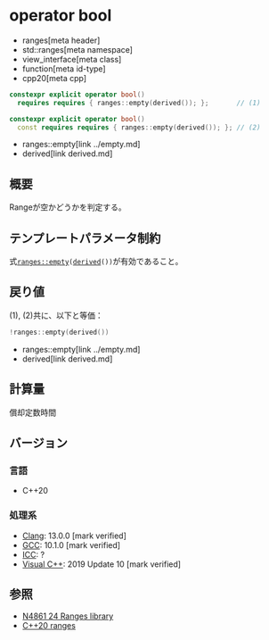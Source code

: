 # operator bool
* ranges[meta header]
* std::ranges[meta namespace]
* view_interface[meta class]
* function[meta id-type]
* cpp20[meta cpp]

```cpp
constexpr explicit operator bool()
  requires requires { ranges::empty(derived()); };       // (1)

constexpr explicit operator bool()
  const requires requires { ranges::empty(derived()); }; // (2)
```
* ranges::empty[link ../empty.md]
* derived[link derived.md]

## 概要
Rangeが空かどうかを判定する。

## テンプレートパラメータ制約
式[`ranges::empty`](../empty.md)`(`[`derived`](derived.md)`())`が有効であること。

## 戻り値
(1), (2)共に、以下と等価：

```cpp
!ranges::empty(derived())
```
* ranges::empty[link ../empty.md]
* derived[link derived.md]

## 計算量
償却定数時間

## バージョン
### 言語
- C++20

### 処理系
- [Clang](/implementation.md#clang): 13.0.0 [mark verified]
- [GCC](/implementation.md#gcc): 10.1.0 [mark verified]
- [ICC](/implementation.md#icc): ?
- [Visual C++](/implementation.md#visual_cpp): 2019 Update 10 [mark verified]

## 参照
- [N4861 24 Ranges library](https://timsong-cpp.github.io/cppwp/n4861/ranges)
- [C++20 ranges](https://techbookfest.org/product/5134506308665344)
